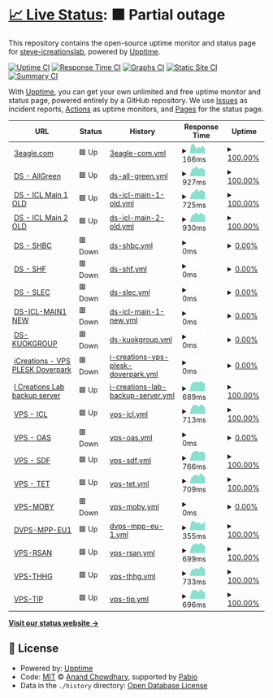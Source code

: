 # [📈 Live Status](https://steve-icreationslab.github.io/ICL_UpptimeMonitor): <!--live status--> **🟧 Partial outage**

This repository contains the open-source uptime monitor and status page for [steve-icreationslab](https://steve-icreationslab.github.io/ICL_UpptimeMonitor), powered by [Upptime](https://github.com/upptime/upptime).

[![Uptime CI](https://github.com/steve-icreationslab/ICL_UpptimeMonitor/workflows/Uptime%20CI/badge.svg)](https://github.com/steve-icreationslab/ICL_UpptimeMonitor/actions?query=workflow%3A%22Uptime+CI%22)
[![Response Time CI](https://github.com/steve-icreationslab/ICL_UpptimeMonitor/workflows/Response%20Time%20CI/badge.svg)](https://github.com/steve-icreationslab/ICL_UpptimeMonitor/actions?query=workflow%3A%22Response+Time+CI%22)
[![Graphs CI](https://github.com/steve-icreationslab/ICL_UpptimeMonitor/workflows/Graphs%20CI/badge.svg)](https://github.com/steve-icreationslab/ICL_UpptimeMonitor/actions?query=workflow%3A%22Graphs+CI%22)
[![Static Site CI](https://github.com/steve-icreationslab/ICL_UpptimeMonitor/workflows/Static%20Site%20CI/badge.svg)](https://github.com/steve-icreationslab/ICL_UpptimeMonitor/actions?query=workflow%3A%22Static+Site+CI%22)
[![Summary CI](https://github.com/steve-icreationslab/ICL_UpptimeMonitor/workflows/Summary%20CI/badge.svg)](https://github.com/steve-icreationslab/ICL_UpptimeMonitor/actions?query=workflow%3A%22Summary+CI%22)

With [Upptime](https://upptime.js.org), you can get your own unlimited and free uptime monitor and status page, powered entirely by a GitHub repository. We use [Issues](https://github.com/steve-icreationslab/ICL_UpptimeMonitor/issues) as incident reports, [Actions](https://github.com/steve-icreationslab/ICL_UpptimeMonitor/actions) as uptime monitors, and [Pages](https://steve-icreationslab.github.io/ICL_UpptimeMonitor) for the status page.

<!--start: status pages-->
<!-- This summary is generated by Upptime (https://github.com/upptime/upptime) -->
<!-- Do not edit this manually, your changes will be overwritten -->
<!-- prettier-ignore -->
| URL | Status | History | Response Time | Uptime |
| --- | ------ | ------- | ------------- | ------ |
| <img alt="" src="https://icons.duckduckgo.com/ip3/www.3eagle.com.ico" height="13"> [3eagle.com](https://www.3eagle.com) | 🟩 Up | [3eagle-com.yml](https://github.com/steve-icreationslab/ICL_UpptimeMonitor/commits/HEAD/history/3eagle-com.yml) | <details><summary><img alt="Response time graph" src="./graphs/3eagle-com/response-time-week.png" height="20"> 166ms</summary><br><a href="https://steve-icreationslab.github.io/ICL_UpptimeMonitor/history/3eagle-com"><img alt="Response time 150" src="https://img.shields.io/endpoint?url=https%3A%2F%2Fraw.githubusercontent.com%2Fsteve-icreationslab%2FICL_UpptimeMonitor%2FHEAD%2Fapi%2F3eagle-com%2Fresponse-time.json"></a><br><a href="https://steve-icreationslab.github.io/ICL_UpptimeMonitor/history/3eagle-com"><img alt="24-hour response time 128" src="https://img.shields.io/endpoint?url=https%3A%2F%2Fraw.githubusercontent.com%2Fsteve-icreationslab%2FICL_UpptimeMonitor%2FHEAD%2Fapi%2F3eagle-com%2Fresponse-time-day.json"></a><br><a href="https://steve-icreationslab.github.io/ICL_UpptimeMonitor/history/3eagle-com"><img alt="7-day response time 166" src="https://img.shields.io/endpoint?url=https%3A%2F%2Fraw.githubusercontent.com%2Fsteve-icreationslab%2FICL_UpptimeMonitor%2FHEAD%2Fapi%2F3eagle-com%2Fresponse-time-week.json"></a><br><a href="https://steve-icreationslab.github.io/ICL_UpptimeMonitor/history/3eagle-com"><img alt="30-day response time 158" src="https://img.shields.io/endpoint?url=https%3A%2F%2Fraw.githubusercontent.com%2Fsteve-icreationslab%2FICL_UpptimeMonitor%2FHEAD%2Fapi%2F3eagle-com%2Fresponse-time-month.json"></a><br><a href="https://steve-icreationslab.github.io/ICL_UpptimeMonitor/history/3eagle-com"><img alt="1-year response time 150" src="https://img.shields.io/endpoint?url=https%3A%2F%2Fraw.githubusercontent.com%2Fsteve-icreationslab%2FICL_UpptimeMonitor%2FHEAD%2Fapi%2F3eagle-com%2Fresponse-time-year.json"></a></details> | <details><summary><a href="https://steve-icreationslab.github.io/ICL_UpptimeMonitor/history/3eagle-com">100.00%</a></summary><a href="https://steve-icreationslab.github.io/ICL_UpptimeMonitor/history/3eagle-com"><img alt="All-time uptime 99.30%" src="https://img.shields.io/endpoint?url=https%3A%2F%2Fraw.githubusercontent.com%2Fsteve-icreationslab%2FICL_UpptimeMonitor%2FHEAD%2Fapi%2F3eagle-com%2Fuptime.json"></a><br><a href="https://steve-icreationslab.github.io/ICL_UpptimeMonitor/history/3eagle-com"><img alt="24-hour uptime 100.00%" src="https://img.shields.io/endpoint?url=https%3A%2F%2Fraw.githubusercontent.com%2Fsteve-icreationslab%2FICL_UpptimeMonitor%2FHEAD%2Fapi%2F3eagle-com%2Fuptime-day.json"></a><br><a href="https://steve-icreationslab.github.io/ICL_UpptimeMonitor/history/3eagle-com"><img alt="7-day uptime 100.00%" src="https://img.shields.io/endpoint?url=https%3A%2F%2Fraw.githubusercontent.com%2Fsteve-icreationslab%2FICL_UpptimeMonitor%2FHEAD%2Fapi%2F3eagle-com%2Fuptime-week.json"></a><br><a href="https://steve-icreationslab.github.io/ICL_UpptimeMonitor/history/3eagle-com"><img alt="30-day uptime 100.00%" src="https://img.shields.io/endpoint?url=https%3A%2F%2Fraw.githubusercontent.com%2Fsteve-icreationslab%2FICL_UpptimeMonitor%2FHEAD%2Fapi%2F3eagle-com%2Fuptime-month.json"></a><br><a href="https://steve-icreationslab.github.io/ICL_UpptimeMonitor/history/3eagle-com"><img alt="1-year uptime 99.30%" src="https://img.shields.io/endpoint?url=https%3A%2F%2Fraw.githubusercontent.com%2Fsteve-icreationslab%2FICL_UpptimeMonitor%2FHEAD%2Fapi%2F3eagle-com%2Fuptime-year.json"></a></details>
| <img alt="" src="https://icons.duckduckgo.com/ip3/server.allgreen.icreationslabserver.com.ico" height="13"> [DS - AllGreen](https://server.allgreen.icreationslabserver.com/) | 🟩 Up | [ds-all-green.yml](https://github.com/steve-icreationslab/ICL_UpptimeMonitor/commits/HEAD/history/ds-all-green.yml) | <details><summary><img alt="Response time graph" src="./graphs/ds-all-green/response-time-week.png" height="20"> 927ms</summary><br><a href="https://steve-icreationslab.github.io/ICL_UpptimeMonitor/history/ds-all-green"><img alt="Response time 920" src="https://img.shields.io/endpoint?url=https%3A%2F%2Fraw.githubusercontent.com%2Fsteve-icreationslab%2FICL_UpptimeMonitor%2FHEAD%2Fapi%2Fds-all-green%2Fresponse-time.json"></a><br><a href="https://steve-icreationslab.github.io/ICL_UpptimeMonitor/history/ds-all-green"><img alt="24-hour response time 990" src="https://img.shields.io/endpoint?url=https%3A%2F%2Fraw.githubusercontent.com%2Fsteve-icreationslab%2FICL_UpptimeMonitor%2FHEAD%2Fapi%2Fds-all-green%2Fresponse-time-day.json"></a><br><a href="https://steve-icreationslab.github.io/ICL_UpptimeMonitor/history/ds-all-green"><img alt="7-day response time 927" src="https://img.shields.io/endpoint?url=https%3A%2F%2Fraw.githubusercontent.com%2Fsteve-icreationslab%2FICL_UpptimeMonitor%2FHEAD%2Fapi%2Fds-all-green%2Fresponse-time-week.json"></a><br><a href="https://steve-icreationslab.github.io/ICL_UpptimeMonitor/history/ds-all-green"><img alt="30-day response time 905" src="https://img.shields.io/endpoint?url=https%3A%2F%2Fraw.githubusercontent.com%2Fsteve-icreationslab%2FICL_UpptimeMonitor%2FHEAD%2Fapi%2Fds-all-green%2Fresponse-time-month.json"></a><br><a href="https://steve-icreationslab.github.io/ICL_UpptimeMonitor/history/ds-all-green"><img alt="1-year response time 920" src="https://img.shields.io/endpoint?url=https%3A%2F%2Fraw.githubusercontent.com%2Fsteve-icreationslab%2FICL_UpptimeMonitor%2FHEAD%2Fapi%2Fds-all-green%2Fresponse-time-year.json"></a></details> | <details><summary><a href="https://steve-icreationslab.github.io/ICL_UpptimeMonitor/history/ds-all-green">100.00%</a></summary><a href="https://steve-icreationslab.github.io/ICL_UpptimeMonitor/history/ds-all-green"><img alt="All-time uptime 100.00%" src="https://img.shields.io/endpoint?url=https%3A%2F%2Fraw.githubusercontent.com%2Fsteve-icreationslab%2FICL_UpptimeMonitor%2FHEAD%2Fapi%2Fds-all-green%2Fuptime.json"></a><br><a href="https://steve-icreationslab.github.io/ICL_UpptimeMonitor/history/ds-all-green"><img alt="24-hour uptime 100.00%" src="https://img.shields.io/endpoint?url=https%3A%2F%2Fraw.githubusercontent.com%2Fsteve-icreationslab%2FICL_UpptimeMonitor%2FHEAD%2Fapi%2Fds-all-green%2Fuptime-day.json"></a><br><a href="https://steve-icreationslab.github.io/ICL_UpptimeMonitor/history/ds-all-green"><img alt="7-day uptime 100.00%" src="https://img.shields.io/endpoint?url=https%3A%2F%2Fraw.githubusercontent.com%2Fsteve-icreationslab%2FICL_UpptimeMonitor%2FHEAD%2Fapi%2Fds-all-green%2Fuptime-week.json"></a><br><a href="https://steve-icreationslab.github.io/ICL_UpptimeMonitor/history/ds-all-green"><img alt="30-day uptime 100.00%" src="https://img.shields.io/endpoint?url=https%3A%2F%2Fraw.githubusercontent.com%2Fsteve-icreationslab%2FICL_UpptimeMonitor%2FHEAD%2Fapi%2Fds-all-green%2Fuptime-month.json"></a><br><a href="https://steve-icreationslab.github.io/ICL_UpptimeMonitor/history/ds-all-green"><img alt="1-year uptime 100.00%" src="https://img.shields.io/endpoint?url=https%3A%2F%2Fraw.githubusercontent.com%2Fsteve-icreationslab%2FICL_UpptimeMonitor%2FHEAD%2Fapi%2Fds-all-green%2Fuptime-year.json"></a></details>
| <img alt="" src="https://icons.duckduckgo.com/ip3/icreationslabhosting.com.ico" height="13"> [DS - ICL Main 1 OLD](http://icreationslabhosting.com/) | 🟩 Up | [ds-icl-main-1-old.yml](https://github.com/steve-icreationslab/ICL_UpptimeMonitor/commits/HEAD/history/ds-icl-main-1-old.yml) | <details><summary><img alt="Response time graph" src="./graphs/ds-icl-main-1-old/response-time-week.png" height="20"> 725ms</summary><br><a href="https://steve-icreationslab.github.io/ICL_UpptimeMonitor/history/ds-icl-main-1-old"><img alt="Response time 689" src="https://img.shields.io/endpoint?url=https%3A%2F%2Fraw.githubusercontent.com%2Fsteve-icreationslab%2FICL_UpptimeMonitor%2FHEAD%2Fapi%2Fds-icl-main-1-old%2Fresponse-time.json"></a><br><a href="https://steve-icreationslab.github.io/ICL_UpptimeMonitor/history/ds-icl-main-1-old"><img alt="24-hour response time 807" src="https://img.shields.io/endpoint?url=https%3A%2F%2Fraw.githubusercontent.com%2Fsteve-icreationslab%2FICL_UpptimeMonitor%2FHEAD%2Fapi%2Fds-icl-main-1-old%2Fresponse-time-day.json"></a><br><a href="https://steve-icreationslab.github.io/ICL_UpptimeMonitor/history/ds-icl-main-1-old"><img alt="7-day response time 725" src="https://img.shields.io/endpoint?url=https%3A%2F%2Fraw.githubusercontent.com%2Fsteve-icreationslab%2FICL_UpptimeMonitor%2FHEAD%2Fapi%2Fds-icl-main-1-old%2Fresponse-time-week.json"></a><br><a href="https://steve-icreationslab.github.io/ICL_UpptimeMonitor/history/ds-icl-main-1-old"><img alt="30-day response time 679" src="https://img.shields.io/endpoint?url=https%3A%2F%2Fraw.githubusercontent.com%2Fsteve-icreationslab%2FICL_UpptimeMonitor%2FHEAD%2Fapi%2Fds-icl-main-1-old%2Fresponse-time-month.json"></a><br><a href="https://steve-icreationslab.github.io/ICL_UpptimeMonitor/history/ds-icl-main-1-old"><img alt="1-year response time 689" src="https://img.shields.io/endpoint?url=https%3A%2F%2Fraw.githubusercontent.com%2Fsteve-icreationslab%2FICL_UpptimeMonitor%2FHEAD%2Fapi%2Fds-icl-main-1-old%2Fresponse-time-year.json"></a></details> | <details><summary><a href="https://steve-icreationslab.github.io/ICL_UpptimeMonitor/history/ds-icl-main-1-old">100.00%</a></summary><a href="https://steve-icreationslab.github.io/ICL_UpptimeMonitor/history/ds-icl-main-1-old"><img alt="All-time uptime 100.00%" src="https://img.shields.io/endpoint?url=https%3A%2F%2Fraw.githubusercontent.com%2Fsteve-icreationslab%2FICL_UpptimeMonitor%2FHEAD%2Fapi%2Fds-icl-main-1-old%2Fuptime.json"></a><br><a href="https://steve-icreationslab.github.io/ICL_UpptimeMonitor/history/ds-icl-main-1-old"><img alt="24-hour uptime 100.00%" src="https://img.shields.io/endpoint?url=https%3A%2F%2Fraw.githubusercontent.com%2Fsteve-icreationslab%2FICL_UpptimeMonitor%2FHEAD%2Fapi%2Fds-icl-main-1-old%2Fuptime-day.json"></a><br><a href="https://steve-icreationslab.github.io/ICL_UpptimeMonitor/history/ds-icl-main-1-old"><img alt="7-day uptime 100.00%" src="https://img.shields.io/endpoint?url=https%3A%2F%2Fraw.githubusercontent.com%2Fsteve-icreationslab%2FICL_UpptimeMonitor%2FHEAD%2Fapi%2Fds-icl-main-1-old%2Fuptime-week.json"></a><br><a href="https://steve-icreationslab.github.io/ICL_UpptimeMonitor/history/ds-icl-main-1-old"><img alt="30-day uptime 100.00%" src="https://img.shields.io/endpoint?url=https%3A%2F%2Fraw.githubusercontent.com%2Fsteve-icreationslab%2FICL_UpptimeMonitor%2FHEAD%2Fapi%2Fds-icl-main-1-old%2Fuptime-month.json"></a><br><a href="https://steve-icreationslab.github.io/ICL_UpptimeMonitor/history/ds-icl-main-1-old"><img alt="1-year uptime 100.00%" src="https://img.shields.io/endpoint?url=https%3A%2F%2Fraw.githubusercontent.com%2Fsteve-icreationslab%2FICL_UpptimeMonitor%2FHEAD%2Fapi%2Fds-icl-main-1-old%2Fuptime-year.json"></a></details>
| <img alt="" src="https://icons.duckduckgo.com/ip3/ds.icreationslabserver.com.ico" height="13"> [DS - ICL Main 2 OLD](https://ds.icreationslabserver.com/) | 🟩 Up | [ds-icl-main-2-old.yml](https://github.com/steve-icreationslab/ICL_UpptimeMonitor/commits/HEAD/history/ds-icl-main-2-old.yml) | <details><summary><img alt="Response time graph" src="./graphs/ds-icl-main-2-old/response-time-week.png" height="20"> 930ms</summary><br><a href="https://steve-icreationslab.github.io/ICL_UpptimeMonitor/history/ds-icl-main-2-old"><img alt="Response time 901" src="https://img.shields.io/endpoint?url=https%3A%2F%2Fraw.githubusercontent.com%2Fsteve-icreationslab%2FICL_UpptimeMonitor%2FHEAD%2Fapi%2Fds-icl-main-2-old%2Fresponse-time.json"></a><br><a href="https://steve-icreationslab.github.io/ICL_UpptimeMonitor/history/ds-icl-main-2-old"><img alt="24-hour response time 975" src="https://img.shields.io/endpoint?url=https%3A%2F%2Fraw.githubusercontent.com%2Fsteve-icreationslab%2FICL_UpptimeMonitor%2FHEAD%2Fapi%2Fds-icl-main-2-old%2Fresponse-time-day.json"></a><br><a href="https://steve-icreationslab.github.io/ICL_UpptimeMonitor/history/ds-icl-main-2-old"><img alt="7-day response time 930" src="https://img.shields.io/endpoint?url=https%3A%2F%2Fraw.githubusercontent.com%2Fsteve-icreationslab%2FICL_UpptimeMonitor%2FHEAD%2Fapi%2Fds-icl-main-2-old%2Fresponse-time-week.json"></a><br><a href="https://steve-icreationslab.github.io/ICL_UpptimeMonitor/history/ds-icl-main-2-old"><img alt="30-day response time 887" src="https://img.shields.io/endpoint?url=https%3A%2F%2Fraw.githubusercontent.com%2Fsteve-icreationslab%2FICL_UpptimeMonitor%2FHEAD%2Fapi%2Fds-icl-main-2-old%2Fresponse-time-month.json"></a><br><a href="https://steve-icreationslab.github.io/ICL_UpptimeMonitor/history/ds-icl-main-2-old"><img alt="1-year response time 901" src="https://img.shields.io/endpoint?url=https%3A%2F%2Fraw.githubusercontent.com%2Fsteve-icreationslab%2FICL_UpptimeMonitor%2FHEAD%2Fapi%2Fds-icl-main-2-old%2Fresponse-time-year.json"></a></details> | <details><summary><a href="https://steve-icreationslab.github.io/ICL_UpptimeMonitor/history/ds-icl-main-2-old">100.00%</a></summary><a href="https://steve-icreationslab.github.io/ICL_UpptimeMonitor/history/ds-icl-main-2-old"><img alt="All-time uptime 100.00%" src="https://img.shields.io/endpoint?url=https%3A%2F%2Fraw.githubusercontent.com%2Fsteve-icreationslab%2FICL_UpptimeMonitor%2FHEAD%2Fapi%2Fds-icl-main-2-old%2Fuptime.json"></a><br><a href="https://steve-icreationslab.github.io/ICL_UpptimeMonitor/history/ds-icl-main-2-old"><img alt="24-hour uptime 100.00%" src="https://img.shields.io/endpoint?url=https%3A%2F%2Fraw.githubusercontent.com%2Fsteve-icreationslab%2FICL_UpptimeMonitor%2FHEAD%2Fapi%2Fds-icl-main-2-old%2Fuptime-day.json"></a><br><a href="https://steve-icreationslab.github.io/ICL_UpptimeMonitor/history/ds-icl-main-2-old"><img alt="7-day uptime 100.00%" src="https://img.shields.io/endpoint?url=https%3A%2F%2Fraw.githubusercontent.com%2Fsteve-icreationslab%2FICL_UpptimeMonitor%2FHEAD%2Fapi%2Fds-icl-main-2-old%2Fuptime-week.json"></a><br><a href="https://steve-icreationslab.github.io/ICL_UpptimeMonitor/history/ds-icl-main-2-old"><img alt="30-day uptime 100.00%" src="https://img.shields.io/endpoint?url=https%3A%2F%2Fraw.githubusercontent.com%2Fsteve-icreationslab%2FICL_UpptimeMonitor%2FHEAD%2Fapi%2Fds-icl-main-2-old%2Fuptime-month.json"></a><br><a href="https://steve-icreationslab.github.io/ICL_UpptimeMonitor/history/ds-icl-main-2-old"><img alt="1-year uptime 100.00%" src="https://img.shields.io/endpoint?url=https%3A%2F%2Fraw.githubusercontent.com%2Fsteve-icreationslab%2FICL_UpptimeMonitor%2FHEAD%2Fapi%2Fds-icl-main-2-old%2Fuptime-year.json"></a></details>
| <img alt="" src="https://icons.duckduckgo.com/ip3/server.shbc.com.sg.ico" height="13"> [DS - SHBC](https://server.shbc.com.sg/) | 🟥 Down | [ds-shbc.yml](https://github.com/steve-icreationslab/ICL_UpptimeMonitor/commits/HEAD/history/ds-shbc.yml) | <details><summary><img alt="Response time graph" src="./graphs/ds-shbc/response-time-week.png" height="20"> 0ms</summary><br><a href="https://steve-icreationslab.github.io/ICL_UpptimeMonitor/history/ds-shbc"><img alt="Response time 719" src="https://img.shields.io/endpoint?url=https%3A%2F%2Fraw.githubusercontent.com%2Fsteve-icreationslab%2FICL_UpptimeMonitor%2FHEAD%2Fapi%2Fds-shbc%2Fresponse-time.json"></a><br><a href="https://steve-icreationslab.github.io/ICL_UpptimeMonitor/history/ds-shbc"><img alt="24-hour response time 0" src="https://img.shields.io/endpoint?url=https%3A%2F%2Fraw.githubusercontent.com%2Fsteve-icreationslab%2FICL_UpptimeMonitor%2FHEAD%2Fapi%2Fds-shbc%2Fresponse-time-day.json"></a><br><a href="https://steve-icreationslab.github.io/ICL_UpptimeMonitor/history/ds-shbc"><img alt="7-day response time 0" src="https://img.shields.io/endpoint?url=https%3A%2F%2Fraw.githubusercontent.com%2Fsteve-icreationslab%2FICL_UpptimeMonitor%2FHEAD%2Fapi%2Fds-shbc%2Fresponse-time-week.json"></a><br><a href="https://steve-icreationslab.github.io/ICL_UpptimeMonitor/history/ds-shbc"><img alt="30-day response time 0" src="https://img.shields.io/endpoint?url=https%3A%2F%2Fraw.githubusercontent.com%2Fsteve-icreationslab%2FICL_UpptimeMonitor%2FHEAD%2Fapi%2Fds-shbc%2Fresponse-time-month.json"></a><br><a href="https://steve-icreationslab.github.io/ICL_UpptimeMonitor/history/ds-shbc"><img alt="1-year response time 719" src="https://img.shields.io/endpoint?url=https%3A%2F%2Fraw.githubusercontent.com%2Fsteve-icreationslab%2FICL_UpptimeMonitor%2FHEAD%2Fapi%2Fds-shbc%2Fresponse-time-year.json"></a></details> | <details><summary><a href="https://steve-icreationslab.github.io/ICL_UpptimeMonitor/history/ds-shbc">0.00%</a></summary><a href="https://steve-icreationslab.github.io/ICL_UpptimeMonitor/history/ds-shbc"><img alt="All-time uptime 0.01%" src="https://img.shields.io/endpoint?url=https%3A%2F%2Fraw.githubusercontent.com%2Fsteve-icreationslab%2FICL_UpptimeMonitor%2FHEAD%2Fapi%2Fds-shbc%2Fuptime.json"></a><br><a href="https://steve-icreationslab.github.io/ICL_UpptimeMonitor/history/ds-shbc"><img alt="24-hour uptime 0.00%" src="https://img.shields.io/endpoint?url=https%3A%2F%2Fraw.githubusercontent.com%2Fsteve-icreationslab%2FICL_UpptimeMonitor%2FHEAD%2Fapi%2Fds-shbc%2Fuptime-day.json"></a><br><a href="https://steve-icreationslab.github.io/ICL_UpptimeMonitor/history/ds-shbc"><img alt="7-day uptime 0.00%" src="https://img.shields.io/endpoint?url=https%3A%2F%2Fraw.githubusercontent.com%2Fsteve-icreationslab%2FICL_UpptimeMonitor%2FHEAD%2Fapi%2Fds-shbc%2Fuptime-week.json"></a><br><a href="https://steve-icreationslab.github.io/ICL_UpptimeMonitor/history/ds-shbc"><img alt="30-day uptime 1.38%" src="https://img.shields.io/endpoint?url=https%3A%2F%2Fraw.githubusercontent.com%2Fsteve-icreationslab%2FICL_UpptimeMonitor%2FHEAD%2Fapi%2Fds-shbc%2Fuptime-month.json"></a><br><a href="https://steve-icreationslab.github.io/ICL_UpptimeMonitor/history/ds-shbc"><img alt="1-year uptime 0.01%" src="https://img.shields.io/endpoint?url=https%3A%2F%2Fraw.githubusercontent.com%2Fsteve-icreationslab%2FICL_UpptimeMonitor%2FHEAD%2Fapi%2Fds-shbc%2Fuptime-year.json"></a></details>
| <img alt="" src="https://icons.duckduckgo.com/ip3/server.myheart.org.sg.ico" height="13"> [DS - SHF](https://server.myheart.org.sg/) | 🟥 Down | [ds-shf.yml](https://github.com/steve-icreationslab/ICL_UpptimeMonitor/commits/HEAD/history/ds-shf.yml) | <details><summary><img alt="Response time graph" src="./graphs/ds-shf/response-time-week.png" height="20"> 0ms</summary><br><a href="https://steve-icreationslab.github.io/ICL_UpptimeMonitor/history/ds-shf"><img alt="Response time 0" src="https://img.shields.io/endpoint?url=https%3A%2F%2Fraw.githubusercontent.com%2Fsteve-icreationslab%2FICL_UpptimeMonitor%2FHEAD%2Fapi%2Fds-shf%2Fresponse-time.json"></a><br><a href="https://steve-icreationslab.github.io/ICL_UpptimeMonitor/history/ds-shf"><img alt="24-hour response time 0" src="https://img.shields.io/endpoint?url=https%3A%2F%2Fraw.githubusercontent.com%2Fsteve-icreationslab%2FICL_UpptimeMonitor%2FHEAD%2Fapi%2Fds-shf%2Fresponse-time-day.json"></a><br><a href="https://steve-icreationslab.github.io/ICL_UpptimeMonitor/history/ds-shf"><img alt="7-day response time 0" src="https://img.shields.io/endpoint?url=https%3A%2F%2Fraw.githubusercontent.com%2Fsteve-icreationslab%2FICL_UpptimeMonitor%2FHEAD%2Fapi%2Fds-shf%2Fresponse-time-week.json"></a><br><a href="https://steve-icreationslab.github.io/ICL_UpptimeMonitor/history/ds-shf"><img alt="30-day response time 0" src="https://img.shields.io/endpoint?url=https%3A%2F%2Fraw.githubusercontent.com%2Fsteve-icreationslab%2FICL_UpptimeMonitor%2FHEAD%2Fapi%2Fds-shf%2Fresponse-time-month.json"></a><br><a href="https://steve-icreationslab.github.io/ICL_UpptimeMonitor/history/ds-shf"><img alt="1-year response time 0" src="https://img.shields.io/endpoint?url=https%3A%2F%2Fraw.githubusercontent.com%2Fsteve-icreationslab%2FICL_UpptimeMonitor%2FHEAD%2Fapi%2Fds-shf%2Fresponse-time-year.json"></a></details> | <details><summary><a href="https://steve-icreationslab.github.io/ICL_UpptimeMonitor/history/ds-shf">0.00%</a></summary><a href="https://steve-icreationslab.github.io/ICL_UpptimeMonitor/history/ds-shf"><img alt="All-time uptime 0.00%" src="https://img.shields.io/endpoint?url=https%3A%2F%2Fraw.githubusercontent.com%2Fsteve-icreationslab%2FICL_UpptimeMonitor%2FHEAD%2Fapi%2Fds-shf%2Fuptime.json"></a><br><a href="https://steve-icreationslab.github.io/ICL_UpptimeMonitor/history/ds-shf"><img alt="24-hour uptime 0.00%" src="https://img.shields.io/endpoint?url=https%3A%2F%2Fraw.githubusercontent.com%2Fsteve-icreationslab%2FICL_UpptimeMonitor%2FHEAD%2Fapi%2Fds-shf%2Fuptime-day.json"></a><br><a href="https://steve-icreationslab.github.io/ICL_UpptimeMonitor/history/ds-shf"><img alt="7-day uptime 0.00%" src="https://img.shields.io/endpoint?url=https%3A%2F%2Fraw.githubusercontent.com%2Fsteve-icreationslab%2FICL_UpptimeMonitor%2FHEAD%2Fapi%2Fds-shf%2Fuptime-week.json"></a><br><a href="https://steve-icreationslab.github.io/ICL_UpptimeMonitor/history/ds-shf"><img alt="30-day uptime 1.38%" src="https://img.shields.io/endpoint?url=https%3A%2F%2Fraw.githubusercontent.com%2Fsteve-icreationslab%2FICL_UpptimeMonitor%2FHEAD%2Fapi%2Fds-shf%2Fuptime-month.json"></a><br><a href="https://steve-icreationslab.github.io/ICL_UpptimeMonitor/history/ds-shf"><img alt="1-year uptime 0.00%" src="https://img.shields.io/endpoint?url=https%3A%2F%2Fraw.githubusercontent.com%2Fsteve-icreationslab%2FICL_UpptimeMonitor%2FHEAD%2Fapi%2Fds-shf%2Fuptime-year.json"></a></details>
| <img alt="" src="https://icons.duckduckgo.com/ip3/slec.icreationslabhosting.com.ico" height="13"> [DS - SLEC](https://slec.icreationslabhosting.com/) | 🟥 Down | [ds-slec.yml](https://github.com/steve-icreationslab/ICL_UpptimeMonitor/commits/HEAD/history/ds-slec.yml) | <details><summary><img alt="Response time graph" src="./graphs/ds-slec/response-time-week.png" height="20"> 0ms</summary><br><a href="https://steve-icreationslab.github.io/ICL_UpptimeMonitor/history/ds-slec"><img alt="Response time 910" src="https://img.shields.io/endpoint?url=https%3A%2F%2Fraw.githubusercontent.com%2Fsteve-icreationslab%2FICL_UpptimeMonitor%2FHEAD%2Fapi%2Fds-slec%2Fresponse-time.json"></a><br><a href="https://steve-icreationslab.github.io/ICL_UpptimeMonitor/history/ds-slec"><img alt="24-hour response time 0" src="https://img.shields.io/endpoint?url=https%3A%2F%2Fraw.githubusercontent.com%2Fsteve-icreationslab%2FICL_UpptimeMonitor%2FHEAD%2Fapi%2Fds-slec%2Fresponse-time-day.json"></a><br><a href="https://steve-icreationslab.github.io/ICL_UpptimeMonitor/history/ds-slec"><img alt="7-day response time 0" src="https://img.shields.io/endpoint?url=https%3A%2F%2Fraw.githubusercontent.com%2Fsteve-icreationslab%2FICL_UpptimeMonitor%2FHEAD%2Fapi%2Fds-slec%2Fresponse-time-week.json"></a><br><a href="https://steve-icreationslab.github.io/ICL_UpptimeMonitor/history/ds-slec"><img alt="30-day response time 849" src="https://img.shields.io/endpoint?url=https%3A%2F%2Fraw.githubusercontent.com%2Fsteve-icreationslab%2FICL_UpptimeMonitor%2FHEAD%2Fapi%2Fds-slec%2Fresponse-time-month.json"></a><br><a href="https://steve-icreationslab.github.io/ICL_UpptimeMonitor/history/ds-slec"><img alt="1-year response time 910" src="https://img.shields.io/endpoint?url=https%3A%2F%2Fraw.githubusercontent.com%2Fsteve-icreationslab%2FICL_UpptimeMonitor%2FHEAD%2Fapi%2Fds-slec%2Fresponse-time-year.json"></a></details> | <details><summary><a href="https://steve-icreationslab.github.io/ICL_UpptimeMonitor/history/ds-slec">0.00%</a></summary><a href="https://steve-icreationslab.github.io/ICL_UpptimeMonitor/history/ds-slec"><img alt="All-time uptime 27.04%" src="https://img.shields.io/endpoint?url=https%3A%2F%2Fraw.githubusercontent.com%2Fsteve-icreationslab%2FICL_UpptimeMonitor%2FHEAD%2Fapi%2Fds-slec%2Fuptime.json"></a><br><a href="https://steve-icreationslab.github.io/ICL_UpptimeMonitor/history/ds-slec"><img alt="24-hour uptime 0.00%" src="https://img.shields.io/endpoint?url=https%3A%2F%2Fraw.githubusercontent.com%2Fsteve-icreationslab%2FICL_UpptimeMonitor%2FHEAD%2Fapi%2Fds-slec%2Fuptime-day.json"></a><br><a href="https://steve-icreationslab.github.io/ICL_UpptimeMonitor/history/ds-slec"><img alt="7-day uptime 0.00%" src="https://img.shields.io/endpoint?url=https%3A%2F%2Fraw.githubusercontent.com%2Fsteve-icreationslab%2FICL_UpptimeMonitor%2FHEAD%2Fapi%2Fds-slec%2Fuptime-week.json"></a><br><a href="https://steve-icreationslab.github.io/ICL_UpptimeMonitor/history/ds-slec"><img alt="30-day uptime 4.98%" src="https://img.shields.io/endpoint?url=https%3A%2F%2Fraw.githubusercontent.com%2Fsteve-icreationslab%2FICL_UpptimeMonitor%2FHEAD%2Fapi%2Fds-slec%2Fuptime-month.json"></a><br><a href="https://steve-icreationslab.github.io/ICL_UpptimeMonitor/history/ds-slec"><img alt="1-year uptime 27.04%" src="https://img.shields.io/endpoint?url=https%3A%2F%2Fraw.githubusercontent.com%2Fsteve-icreationslab%2FICL_UpptimeMonitor%2FHEAD%2Fapi%2Fds-slec%2Fuptime-year.json"></a></details>
| <img alt="" src="https://icons.duckduckgo.com/ip3/15.235.233.103.ico" height="13"> [DS-ICL-MAIN1 NEW](https://15.235.233.103/) | 🟥 Down | [ds-icl-main-1-new.yml](https://github.com/steve-icreationslab/ICL_UpptimeMonitor/commits/HEAD/history/ds-icl-main-1-new.yml) | <details><summary><img alt="Response time graph" src="./graphs/ds-icl-main-1-new/response-time-week.png" height="20"> 0ms</summary><br><a href="https://steve-icreationslab.github.io/ICL_UpptimeMonitor/history/ds-icl-main-1-new"><img alt="Response time 0" src="https://img.shields.io/endpoint?url=https%3A%2F%2Fraw.githubusercontent.com%2Fsteve-icreationslab%2FICL_UpptimeMonitor%2FHEAD%2Fapi%2Fds-icl-main-1-new%2Fresponse-time.json"></a><br><a href="https://steve-icreationslab.github.io/ICL_UpptimeMonitor/history/ds-icl-main-1-new"><img alt="24-hour response time 0" src="https://img.shields.io/endpoint?url=https%3A%2F%2Fraw.githubusercontent.com%2Fsteve-icreationslab%2FICL_UpptimeMonitor%2FHEAD%2Fapi%2Fds-icl-main-1-new%2Fresponse-time-day.json"></a><br><a href="https://steve-icreationslab.github.io/ICL_UpptimeMonitor/history/ds-icl-main-1-new"><img alt="7-day response time 0" src="https://img.shields.io/endpoint?url=https%3A%2F%2Fraw.githubusercontent.com%2Fsteve-icreationslab%2FICL_UpptimeMonitor%2FHEAD%2Fapi%2Fds-icl-main-1-new%2Fresponse-time-week.json"></a><br><a href="https://steve-icreationslab.github.io/ICL_UpptimeMonitor/history/ds-icl-main-1-new"><img alt="30-day response time 0" src="https://img.shields.io/endpoint?url=https%3A%2F%2Fraw.githubusercontent.com%2Fsteve-icreationslab%2FICL_UpptimeMonitor%2FHEAD%2Fapi%2Fds-icl-main-1-new%2Fresponse-time-month.json"></a><br><a href="https://steve-icreationslab.github.io/ICL_UpptimeMonitor/history/ds-icl-main-1-new"><img alt="1-year response time 0" src="https://img.shields.io/endpoint?url=https%3A%2F%2Fraw.githubusercontent.com%2Fsteve-icreationslab%2FICL_UpptimeMonitor%2FHEAD%2Fapi%2Fds-icl-main-1-new%2Fresponse-time-year.json"></a></details> | <details><summary><a href="https://steve-icreationslab.github.io/ICL_UpptimeMonitor/history/ds-icl-main-1-new">0.00%</a></summary><a href="https://steve-icreationslab.github.io/ICL_UpptimeMonitor/history/ds-icl-main-1-new"><img alt="All-time uptime 0.00%" src="https://img.shields.io/endpoint?url=https%3A%2F%2Fraw.githubusercontent.com%2Fsteve-icreationslab%2FICL_UpptimeMonitor%2FHEAD%2Fapi%2Fds-icl-main-1-new%2Fuptime.json"></a><br><a href="https://steve-icreationslab.github.io/ICL_UpptimeMonitor/history/ds-icl-main-1-new"><img alt="24-hour uptime 0.00%" src="https://img.shields.io/endpoint?url=https%3A%2F%2Fraw.githubusercontent.com%2Fsteve-icreationslab%2FICL_UpptimeMonitor%2FHEAD%2Fapi%2Fds-icl-main-1-new%2Fuptime-day.json"></a><br><a href="https://steve-icreationslab.github.io/ICL_UpptimeMonitor/history/ds-icl-main-1-new"><img alt="7-day uptime 0.00%" src="https://img.shields.io/endpoint?url=https%3A%2F%2Fraw.githubusercontent.com%2Fsteve-icreationslab%2FICL_UpptimeMonitor%2FHEAD%2Fapi%2Fds-icl-main-1-new%2Fuptime-week.json"></a><br><a href="https://steve-icreationslab.github.io/ICL_UpptimeMonitor/history/ds-icl-main-1-new"><img alt="30-day uptime 1.38%" src="https://img.shields.io/endpoint?url=https%3A%2F%2Fraw.githubusercontent.com%2Fsteve-icreationslab%2FICL_UpptimeMonitor%2FHEAD%2Fapi%2Fds-icl-main-1-new%2Fuptime-month.json"></a><br><a href="https://steve-icreationslab.github.io/ICL_UpptimeMonitor/history/ds-icl-main-1-new"><img alt="1-year uptime 0.00%" src="https://img.shields.io/endpoint?url=https%3A%2F%2Fraw.githubusercontent.com%2Fsteve-icreationslab%2FICL_UpptimeMonitor%2FHEAD%2Fapi%2Fds-icl-main-1-new%2Fuptime-year.json"></a></details>
| <img alt="" src="https://icons.duckduckgo.com/ip3/kuokgroup.server.icreationslab.com.ico" height="13"> [DS-KUOKGROUP](https://kuokgroup.server.icreationslab.com:2083/) | 🟥 Down | [ds-kuokgroup.yml](https://github.com/steve-icreationslab/ICL_UpptimeMonitor/commits/HEAD/history/ds-kuokgroup.yml) | <details><summary><img alt="Response time graph" src="./graphs/ds-kuokgroup/response-time-week.png" height="20"> 0ms</summary><br><a href="https://steve-icreationslab.github.io/ICL_UpptimeMonitor/history/ds-kuokgroup"><img alt="Response time 0" src="https://img.shields.io/endpoint?url=https%3A%2F%2Fraw.githubusercontent.com%2Fsteve-icreationslab%2FICL_UpptimeMonitor%2FHEAD%2Fapi%2Fds-kuokgroup%2Fresponse-time.json"></a><br><a href="https://steve-icreationslab.github.io/ICL_UpptimeMonitor/history/ds-kuokgroup"><img alt="24-hour response time 0" src="https://img.shields.io/endpoint?url=https%3A%2F%2Fraw.githubusercontent.com%2Fsteve-icreationslab%2FICL_UpptimeMonitor%2FHEAD%2Fapi%2Fds-kuokgroup%2Fresponse-time-day.json"></a><br><a href="https://steve-icreationslab.github.io/ICL_UpptimeMonitor/history/ds-kuokgroup"><img alt="7-day response time 0" src="https://img.shields.io/endpoint?url=https%3A%2F%2Fraw.githubusercontent.com%2Fsteve-icreationslab%2FICL_UpptimeMonitor%2FHEAD%2Fapi%2Fds-kuokgroup%2Fresponse-time-week.json"></a><br><a href="https://steve-icreationslab.github.io/ICL_UpptimeMonitor/history/ds-kuokgroup"><img alt="30-day response time 0" src="https://img.shields.io/endpoint?url=https%3A%2F%2Fraw.githubusercontent.com%2Fsteve-icreationslab%2FICL_UpptimeMonitor%2FHEAD%2Fapi%2Fds-kuokgroup%2Fresponse-time-month.json"></a><br><a href="https://steve-icreationslab.github.io/ICL_UpptimeMonitor/history/ds-kuokgroup"><img alt="1-year response time 0" src="https://img.shields.io/endpoint?url=https%3A%2F%2Fraw.githubusercontent.com%2Fsteve-icreationslab%2FICL_UpptimeMonitor%2FHEAD%2Fapi%2Fds-kuokgroup%2Fresponse-time-year.json"></a></details> | <details><summary><a href="https://steve-icreationslab.github.io/ICL_UpptimeMonitor/history/ds-kuokgroup">0.00%</a></summary><a href="https://steve-icreationslab.github.io/ICL_UpptimeMonitor/history/ds-kuokgroup"><img alt="All-time uptime 0.00%" src="https://img.shields.io/endpoint?url=https%3A%2F%2Fraw.githubusercontent.com%2Fsteve-icreationslab%2FICL_UpptimeMonitor%2FHEAD%2Fapi%2Fds-kuokgroup%2Fuptime.json"></a><br><a href="https://steve-icreationslab.github.io/ICL_UpptimeMonitor/history/ds-kuokgroup"><img alt="24-hour uptime 0.00%" src="https://img.shields.io/endpoint?url=https%3A%2F%2Fraw.githubusercontent.com%2Fsteve-icreationslab%2FICL_UpptimeMonitor%2FHEAD%2Fapi%2Fds-kuokgroup%2Fuptime-day.json"></a><br><a href="https://steve-icreationslab.github.io/ICL_UpptimeMonitor/history/ds-kuokgroup"><img alt="7-day uptime 0.00%" src="https://img.shields.io/endpoint?url=https%3A%2F%2Fraw.githubusercontent.com%2Fsteve-icreationslab%2FICL_UpptimeMonitor%2FHEAD%2Fapi%2Fds-kuokgroup%2Fuptime-week.json"></a><br><a href="https://steve-icreationslab.github.io/ICL_UpptimeMonitor/history/ds-kuokgroup"><img alt="30-day uptime 1.38%" src="https://img.shields.io/endpoint?url=https%3A%2F%2Fraw.githubusercontent.com%2Fsteve-icreationslab%2FICL_UpptimeMonitor%2FHEAD%2Fapi%2Fds-kuokgroup%2Fuptime-month.json"></a><br><a href="https://steve-icreationslab.github.io/ICL_UpptimeMonitor/history/ds-kuokgroup"><img alt="1-year uptime 0.00%" src="https://img.shields.io/endpoint?url=https%3A%2F%2Fraw.githubusercontent.com%2Fsteve-icreationslab%2FICL_UpptimeMonitor%2FHEAD%2Fapi%2Fds-kuokgroup%2Fuptime-year.json"></a></details>
| <img alt="" src="https://icons.duckduckgo.com/ip3/vps.doverpark.org.sg.ico" height="13"> [iCreations - VPS PLESK Doverpark](https://vps.doverpark.org.sg:8443/login_up.php) | 🟥 Down | [i-creations-vps-plesk-doverpark.yml](https://github.com/steve-icreationslab/ICL_UpptimeMonitor/commits/HEAD/history/i-creations-vps-plesk-doverpark.yml) | <details><summary><img alt="Response time graph" src="./graphs/i-creations-vps-plesk-doverpark/response-time-week.png" height="20"> 0ms</summary><br><a href="https://steve-icreationslab.github.io/ICL_UpptimeMonitor/history/i-creations-vps-plesk-doverpark"><img alt="Response time 0" src="https://img.shields.io/endpoint?url=https%3A%2F%2Fraw.githubusercontent.com%2Fsteve-icreationslab%2FICL_UpptimeMonitor%2FHEAD%2Fapi%2Fi-creations-vps-plesk-doverpark%2Fresponse-time.json"></a><br><a href="https://steve-icreationslab.github.io/ICL_UpptimeMonitor/history/i-creations-vps-plesk-doverpark"><img alt="24-hour response time 0" src="https://img.shields.io/endpoint?url=https%3A%2F%2Fraw.githubusercontent.com%2Fsteve-icreationslab%2FICL_UpptimeMonitor%2FHEAD%2Fapi%2Fi-creations-vps-plesk-doverpark%2Fresponse-time-day.json"></a><br><a href="https://steve-icreationslab.github.io/ICL_UpptimeMonitor/history/i-creations-vps-plesk-doverpark"><img alt="7-day response time 0" src="https://img.shields.io/endpoint?url=https%3A%2F%2Fraw.githubusercontent.com%2Fsteve-icreationslab%2FICL_UpptimeMonitor%2FHEAD%2Fapi%2Fi-creations-vps-plesk-doverpark%2Fresponse-time-week.json"></a><br><a href="https://steve-icreationslab.github.io/ICL_UpptimeMonitor/history/i-creations-vps-plesk-doverpark"><img alt="30-day response time 0" src="https://img.shields.io/endpoint?url=https%3A%2F%2Fraw.githubusercontent.com%2Fsteve-icreationslab%2FICL_UpptimeMonitor%2FHEAD%2Fapi%2Fi-creations-vps-plesk-doverpark%2Fresponse-time-month.json"></a><br><a href="https://steve-icreationslab.github.io/ICL_UpptimeMonitor/history/i-creations-vps-plesk-doverpark"><img alt="1-year response time 0" src="https://img.shields.io/endpoint?url=https%3A%2F%2Fraw.githubusercontent.com%2Fsteve-icreationslab%2FICL_UpptimeMonitor%2FHEAD%2Fapi%2Fi-creations-vps-plesk-doverpark%2Fresponse-time-year.json"></a></details> | <details><summary><a href="https://steve-icreationslab.github.io/ICL_UpptimeMonitor/history/i-creations-vps-plesk-doverpark">0.00%</a></summary><a href="https://steve-icreationslab.github.io/ICL_UpptimeMonitor/history/i-creations-vps-plesk-doverpark"><img alt="All-time uptime 0.00%" src="https://img.shields.io/endpoint?url=https%3A%2F%2Fraw.githubusercontent.com%2Fsteve-icreationslab%2FICL_UpptimeMonitor%2FHEAD%2Fapi%2Fi-creations-vps-plesk-doverpark%2Fuptime.json"></a><br><a href="https://steve-icreationslab.github.io/ICL_UpptimeMonitor/history/i-creations-vps-plesk-doverpark"><img alt="24-hour uptime 0.00%" src="https://img.shields.io/endpoint?url=https%3A%2F%2Fraw.githubusercontent.com%2Fsteve-icreationslab%2FICL_UpptimeMonitor%2FHEAD%2Fapi%2Fi-creations-vps-plesk-doverpark%2Fuptime-day.json"></a><br><a href="https://steve-icreationslab.github.io/ICL_UpptimeMonitor/history/i-creations-vps-plesk-doverpark"><img alt="7-day uptime 0.00%" src="https://img.shields.io/endpoint?url=https%3A%2F%2Fraw.githubusercontent.com%2Fsteve-icreationslab%2FICL_UpptimeMonitor%2FHEAD%2Fapi%2Fi-creations-vps-plesk-doverpark%2Fuptime-week.json"></a><br><a href="https://steve-icreationslab.github.io/ICL_UpptimeMonitor/history/i-creations-vps-plesk-doverpark"><img alt="30-day uptime 1.38%" src="https://img.shields.io/endpoint?url=https%3A%2F%2Fraw.githubusercontent.com%2Fsteve-icreationslab%2FICL_UpptimeMonitor%2FHEAD%2Fapi%2Fi-creations-vps-plesk-doverpark%2Fuptime-month.json"></a><br><a href="https://steve-icreationslab.github.io/ICL_UpptimeMonitor/history/i-creations-vps-plesk-doverpark"><img alt="1-year uptime 0.00%" src="https://img.shields.io/endpoint?url=https%3A%2F%2Fraw.githubusercontent.com%2Fsteve-icreationslab%2FICL_UpptimeMonitor%2FHEAD%2Fapi%2Fi-creations-vps-plesk-doverpark%2Fuptime-year.json"></a></details>
| <img alt="" src="https://icons.duckduckgo.com/ip3/server.icreationslab.com.ico" height="13"> [I Creations Lab backup server](https://server.icreationslab.com/) | 🟩 Up | [i-creations-lab-backup-server.yml](https://github.com/steve-icreationslab/ICL_UpptimeMonitor/commits/HEAD/history/i-creations-lab-backup-server.yml) | <details><summary><img alt="Response time graph" src="./graphs/i-creations-lab-backup-server/response-time-week.png" height="20"> 689ms</summary><br><a href="https://steve-icreationslab.github.io/ICL_UpptimeMonitor/history/i-creations-lab-backup-server"><img alt="Response time 695" src="https://img.shields.io/endpoint?url=https%3A%2F%2Fraw.githubusercontent.com%2Fsteve-icreationslab%2FICL_UpptimeMonitor%2FHEAD%2Fapi%2Fi-creations-lab-backup-server%2Fresponse-time.json"></a><br><a href="https://steve-icreationslab.github.io/ICL_UpptimeMonitor/history/i-creations-lab-backup-server"><img alt="24-hour response time 762" src="https://img.shields.io/endpoint?url=https%3A%2F%2Fraw.githubusercontent.com%2Fsteve-icreationslab%2FICL_UpptimeMonitor%2FHEAD%2Fapi%2Fi-creations-lab-backup-server%2Fresponse-time-day.json"></a><br><a href="https://steve-icreationslab.github.io/ICL_UpptimeMonitor/history/i-creations-lab-backup-server"><img alt="7-day response time 689" src="https://img.shields.io/endpoint?url=https%3A%2F%2Fraw.githubusercontent.com%2Fsteve-icreationslab%2FICL_UpptimeMonitor%2FHEAD%2Fapi%2Fi-creations-lab-backup-server%2Fresponse-time-week.json"></a><br><a href="https://steve-icreationslab.github.io/ICL_UpptimeMonitor/history/i-creations-lab-backup-server"><img alt="30-day response time 686" src="https://img.shields.io/endpoint?url=https%3A%2F%2Fraw.githubusercontent.com%2Fsteve-icreationslab%2FICL_UpptimeMonitor%2FHEAD%2Fapi%2Fi-creations-lab-backup-server%2Fresponse-time-month.json"></a><br><a href="https://steve-icreationslab.github.io/ICL_UpptimeMonitor/history/i-creations-lab-backup-server"><img alt="1-year response time 695" src="https://img.shields.io/endpoint?url=https%3A%2F%2Fraw.githubusercontent.com%2Fsteve-icreationslab%2FICL_UpptimeMonitor%2FHEAD%2Fapi%2Fi-creations-lab-backup-server%2Fresponse-time-year.json"></a></details> | <details><summary><a href="https://steve-icreationslab.github.io/ICL_UpptimeMonitor/history/i-creations-lab-backup-server">100.00%</a></summary><a href="https://steve-icreationslab.github.io/ICL_UpptimeMonitor/history/i-creations-lab-backup-server"><img alt="All-time uptime 99.73%" src="https://img.shields.io/endpoint?url=https%3A%2F%2Fraw.githubusercontent.com%2Fsteve-icreationslab%2FICL_UpptimeMonitor%2FHEAD%2Fapi%2Fi-creations-lab-backup-server%2Fuptime.json"></a><br><a href="https://steve-icreationslab.github.io/ICL_UpptimeMonitor/history/i-creations-lab-backup-server"><img alt="24-hour uptime 100.00%" src="https://img.shields.io/endpoint?url=https%3A%2F%2Fraw.githubusercontent.com%2Fsteve-icreationslab%2FICL_UpptimeMonitor%2FHEAD%2Fapi%2Fi-creations-lab-backup-server%2Fuptime-day.json"></a><br><a href="https://steve-icreationslab.github.io/ICL_UpptimeMonitor/history/i-creations-lab-backup-server"><img alt="7-day uptime 100.00%" src="https://img.shields.io/endpoint?url=https%3A%2F%2Fraw.githubusercontent.com%2Fsteve-icreationslab%2FICL_UpptimeMonitor%2FHEAD%2Fapi%2Fi-creations-lab-backup-server%2Fuptime-week.json"></a><br><a href="https://steve-icreationslab.github.io/ICL_UpptimeMonitor/history/i-creations-lab-backup-server"><img alt="30-day uptime 99.73%" src="https://img.shields.io/endpoint?url=https%3A%2F%2Fraw.githubusercontent.com%2Fsteve-icreationslab%2FICL_UpptimeMonitor%2FHEAD%2Fapi%2Fi-creations-lab-backup-server%2Fuptime-month.json"></a><br><a href="https://steve-icreationslab.github.io/ICL_UpptimeMonitor/history/i-creations-lab-backup-server"><img alt="1-year uptime 99.73%" src="https://img.shields.io/endpoint?url=https%3A%2F%2Fraw.githubusercontent.com%2Fsteve-icreationslab%2FICL_UpptimeMonitor%2FHEAD%2Fapi%2Fi-creations-lab-backup-server%2Fuptime-year.json"></a></details>
| <img alt="" src="https://icons.duckduckgo.com/ip3/icl.server.icreationslab.com.ico" height="13"> [VPS - ICL](https://icl.server.icreationslab.com/) | 🟩 Up | [vps-icl.yml](https://github.com/steve-icreationslab/ICL_UpptimeMonitor/commits/HEAD/history/vps-icl.yml) | <details><summary><img alt="Response time graph" src="./graphs/vps-icl/response-time-week.png" height="20"> 713ms</summary><br><a href="https://steve-icreationslab.github.io/ICL_UpptimeMonitor/history/vps-icl"><img alt="Response time 709" src="https://img.shields.io/endpoint?url=https%3A%2F%2Fraw.githubusercontent.com%2Fsteve-icreationslab%2FICL_UpptimeMonitor%2FHEAD%2Fapi%2Fvps-icl%2Fresponse-time.json"></a><br><a href="https://steve-icreationslab.github.io/ICL_UpptimeMonitor/history/vps-icl"><img alt="24-hour response time 717" src="https://img.shields.io/endpoint?url=https%3A%2F%2Fraw.githubusercontent.com%2Fsteve-icreationslab%2FICL_UpptimeMonitor%2FHEAD%2Fapi%2Fvps-icl%2Fresponse-time-day.json"></a><br><a href="https://steve-icreationslab.github.io/ICL_UpptimeMonitor/history/vps-icl"><img alt="7-day response time 713" src="https://img.shields.io/endpoint?url=https%3A%2F%2Fraw.githubusercontent.com%2Fsteve-icreationslab%2FICL_UpptimeMonitor%2FHEAD%2Fapi%2Fvps-icl%2Fresponse-time-week.json"></a><br><a href="https://steve-icreationslab.github.io/ICL_UpptimeMonitor/history/vps-icl"><img alt="30-day response time 687" src="https://img.shields.io/endpoint?url=https%3A%2F%2Fraw.githubusercontent.com%2Fsteve-icreationslab%2FICL_UpptimeMonitor%2FHEAD%2Fapi%2Fvps-icl%2Fresponse-time-month.json"></a><br><a href="https://steve-icreationslab.github.io/ICL_UpptimeMonitor/history/vps-icl"><img alt="1-year response time 709" src="https://img.shields.io/endpoint?url=https%3A%2F%2Fraw.githubusercontent.com%2Fsteve-icreationslab%2FICL_UpptimeMonitor%2FHEAD%2Fapi%2Fvps-icl%2Fresponse-time-year.json"></a></details> | <details><summary><a href="https://steve-icreationslab.github.io/ICL_UpptimeMonitor/history/vps-icl">100.00%</a></summary><a href="https://steve-icreationslab.github.io/ICL_UpptimeMonitor/history/vps-icl"><img alt="All-time uptime 100.00%" src="https://img.shields.io/endpoint?url=https%3A%2F%2Fraw.githubusercontent.com%2Fsteve-icreationslab%2FICL_UpptimeMonitor%2FHEAD%2Fapi%2Fvps-icl%2Fuptime.json"></a><br><a href="https://steve-icreationslab.github.io/ICL_UpptimeMonitor/history/vps-icl"><img alt="24-hour uptime 100.00%" src="https://img.shields.io/endpoint?url=https%3A%2F%2Fraw.githubusercontent.com%2Fsteve-icreationslab%2FICL_UpptimeMonitor%2FHEAD%2Fapi%2Fvps-icl%2Fuptime-day.json"></a><br><a href="https://steve-icreationslab.github.io/ICL_UpptimeMonitor/history/vps-icl"><img alt="7-day uptime 100.00%" src="https://img.shields.io/endpoint?url=https%3A%2F%2Fraw.githubusercontent.com%2Fsteve-icreationslab%2FICL_UpptimeMonitor%2FHEAD%2Fapi%2Fvps-icl%2Fuptime-week.json"></a><br><a href="https://steve-icreationslab.github.io/ICL_UpptimeMonitor/history/vps-icl"><img alt="30-day uptime 100.00%" src="https://img.shields.io/endpoint?url=https%3A%2F%2Fraw.githubusercontent.com%2Fsteve-icreationslab%2FICL_UpptimeMonitor%2FHEAD%2Fapi%2Fvps-icl%2Fuptime-month.json"></a><br><a href="https://steve-icreationslab.github.io/ICL_UpptimeMonitor/history/vps-icl"><img alt="1-year uptime 100.00%" src="https://img.shields.io/endpoint?url=https%3A%2F%2Fraw.githubusercontent.com%2Fsteve-icreationslab%2FICL_UpptimeMonitor%2FHEAD%2Fapi%2Fvps-icl%2Fuptime-year.json"></a></details>
| <img alt="" src="https://icons.duckduckgo.com/ip3/18.142.195.18.ico" height="13"> [VPS - OAS](https://18.142.195.18/) | 🟥 Down | [vps-oas.yml](https://github.com/steve-icreationslab/ICL_UpptimeMonitor/commits/HEAD/history/vps-oas.yml) | <details><summary><img alt="Response time graph" src="./graphs/vps-oas/response-time-week.png" height="20"> 0ms</summary><br><a href="https://steve-icreationslab.github.io/ICL_UpptimeMonitor/history/vps-oas"><img alt="Response time 0" src="https://img.shields.io/endpoint?url=https%3A%2F%2Fraw.githubusercontent.com%2Fsteve-icreationslab%2FICL_UpptimeMonitor%2FHEAD%2Fapi%2Fvps-oas%2Fresponse-time.json"></a><br><a href="https://steve-icreationslab.github.io/ICL_UpptimeMonitor/history/vps-oas"><img alt="24-hour response time 0" src="https://img.shields.io/endpoint?url=https%3A%2F%2Fraw.githubusercontent.com%2Fsteve-icreationslab%2FICL_UpptimeMonitor%2FHEAD%2Fapi%2Fvps-oas%2Fresponse-time-day.json"></a><br><a href="https://steve-icreationslab.github.io/ICL_UpptimeMonitor/history/vps-oas"><img alt="7-day response time 0" src="https://img.shields.io/endpoint?url=https%3A%2F%2Fraw.githubusercontent.com%2Fsteve-icreationslab%2FICL_UpptimeMonitor%2FHEAD%2Fapi%2Fvps-oas%2Fresponse-time-week.json"></a><br><a href="https://steve-icreationslab.github.io/ICL_UpptimeMonitor/history/vps-oas"><img alt="30-day response time 0" src="https://img.shields.io/endpoint?url=https%3A%2F%2Fraw.githubusercontent.com%2Fsteve-icreationslab%2FICL_UpptimeMonitor%2FHEAD%2Fapi%2Fvps-oas%2Fresponse-time-month.json"></a><br><a href="https://steve-icreationslab.github.io/ICL_UpptimeMonitor/history/vps-oas"><img alt="1-year response time 0" src="https://img.shields.io/endpoint?url=https%3A%2F%2Fraw.githubusercontent.com%2Fsteve-icreationslab%2FICL_UpptimeMonitor%2FHEAD%2Fapi%2Fvps-oas%2Fresponse-time-year.json"></a></details> | <details><summary><a href="https://steve-icreationslab.github.io/ICL_UpptimeMonitor/history/vps-oas">0.00%</a></summary><a href="https://steve-icreationslab.github.io/ICL_UpptimeMonitor/history/vps-oas"><img alt="All-time uptime 0.00%" src="https://img.shields.io/endpoint?url=https%3A%2F%2Fraw.githubusercontent.com%2Fsteve-icreationslab%2FICL_UpptimeMonitor%2FHEAD%2Fapi%2Fvps-oas%2Fuptime.json"></a><br><a href="https://steve-icreationslab.github.io/ICL_UpptimeMonitor/history/vps-oas"><img alt="24-hour uptime 0.00%" src="https://img.shields.io/endpoint?url=https%3A%2F%2Fraw.githubusercontent.com%2Fsteve-icreationslab%2FICL_UpptimeMonitor%2FHEAD%2Fapi%2Fvps-oas%2Fuptime-day.json"></a><br><a href="https://steve-icreationslab.github.io/ICL_UpptimeMonitor/history/vps-oas"><img alt="7-day uptime 0.00%" src="https://img.shields.io/endpoint?url=https%3A%2F%2Fraw.githubusercontent.com%2Fsteve-icreationslab%2FICL_UpptimeMonitor%2FHEAD%2Fapi%2Fvps-oas%2Fuptime-week.json"></a><br><a href="https://steve-icreationslab.github.io/ICL_UpptimeMonitor/history/vps-oas"><img alt="30-day uptime 1.38%" src="https://img.shields.io/endpoint?url=https%3A%2F%2Fraw.githubusercontent.com%2Fsteve-icreationslab%2FICL_UpptimeMonitor%2FHEAD%2Fapi%2Fvps-oas%2Fuptime-month.json"></a><br><a href="https://steve-icreationslab.github.io/ICL_UpptimeMonitor/history/vps-oas"><img alt="1-year uptime 0.00%" src="https://img.shields.io/endpoint?url=https%3A%2F%2Fraw.githubusercontent.com%2Fsteve-icreationslab%2FICL_UpptimeMonitor%2FHEAD%2Fapi%2Fvps-oas%2Fuptime-year.json"></a></details>
| <img alt="" src="https://icons.duckduckgo.com/ip3/server.sundownfestival.com.ico" height="13"> [VPS - SDF](https://server.sundownfestival.com/) | 🟩 Up | [vps-sdf.yml](https://github.com/steve-icreationslab/ICL_UpptimeMonitor/commits/HEAD/history/vps-sdf.yml) | <details><summary><img alt="Response time graph" src="./graphs/vps-sdf/response-time-week.png" height="20"> 766ms</summary><br><a href="https://steve-icreationslab.github.io/ICL_UpptimeMonitor/history/vps-sdf"><img alt="Response time 791" src="https://img.shields.io/endpoint?url=https%3A%2F%2Fraw.githubusercontent.com%2Fsteve-icreationslab%2FICL_UpptimeMonitor%2FHEAD%2Fapi%2Fvps-sdf%2Fresponse-time.json"></a><br><a href="https://steve-icreationslab.github.io/ICL_UpptimeMonitor/history/vps-sdf"><img alt="24-hour response time 767" src="https://img.shields.io/endpoint?url=https%3A%2F%2Fraw.githubusercontent.com%2Fsteve-icreationslab%2FICL_UpptimeMonitor%2FHEAD%2Fapi%2Fvps-sdf%2Fresponse-time-day.json"></a><br><a href="https://steve-icreationslab.github.io/ICL_UpptimeMonitor/history/vps-sdf"><img alt="7-day response time 766" src="https://img.shields.io/endpoint?url=https%3A%2F%2Fraw.githubusercontent.com%2Fsteve-icreationslab%2FICL_UpptimeMonitor%2FHEAD%2Fapi%2Fvps-sdf%2Fresponse-time-week.json"></a><br><a href="https://steve-icreationslab.github.io/ICL_UpptimeMonitor/history/vps-sdf"><img alt="30-day response time 785" src="https://img.shields.io/endpoint?url=https%3A%2F%2Fraw.githubusercontent.com%2Fsteve-icreationslab%2FICL_UpptimeMonitor%2FHEAD%2Fapi%2Fvps-sdf%2Fresponse-time-month.json"></a><br><a href="https://steve-icreationslab.github.io/ICL_UpptimeMonitor/history/vps-sdf"><img alt="1-year response time 791" src="https://img.shields.io/endpoint?url=https%3A%2F%2Fraw.githubusercontent.com%2Fsteve-icreationslab%2FICL_UpptimeMonitor%2FHEAD%2Fapi%2Fvps-sdf%2Fresponse-time-year.json"></a></details> | <details><summary><a href="https://steve-icreationslab.github.io/ICL_UpptimeMonitor/history/vps-sdf">100.00%</a></summary><a href="https://steve-icreationslab.github.io/ICL_UpptimeMonitor/history/vps-sdf"><img alt="All-time uptime 99.97%" src="https://img.shields.io/endpoint?url=https%3A%2F%2Fraw.githubusercontent.com%2Fsteve-icreationslab%2FICL_UpptimeMonitor%2FHEAD%2Fapi%2Fvps-sdf%2Fuptime.json"></a><br><a href="https://steve-icreationslab.github.io/ICL_UpptimeMonitor/history/vps-sdf"><img alt="24-hour uptime 100.00%" src="https://img.shields.io/endpoint?url=https%3A%2F%2Fraw.githubusercontent.com%2Fsteve-icreationslab%2FICL_UpptimeMonitor%2FHEAD%2Fapi%2Fvps-sdf%2Fuptime-day.json"></a><br><a href="https://steve-icreationslab.github.io/ICL_UpptimeMonitor/history/vps-sdf"><img alt="7-day uptime 100.00%" src="https://img.shields.io/endpoint?url=https%3A%2F%2Fraw.githubusercontent.com%2Fsteve-icreationslab%2FICL_UpptimeMonitor%2FHEAD%2Fapi%2Fvps-sdf%2Fuptime-week.json"></a><br><a href="https://steve-icreationslab.github.io/ICL_UpptimeMonitor/history/vps-sdf"><img alt="30-day uptime 99.96%" src="https://img.shields.io/endpoint?url=https%3A%2F%2Fraw.githubusercontent.com%2Fsteve-icreationslab%2FICL_UpptimeMonitor%2FHEAD%2Fapi%2Fvps-sdf%2Fuptime-month.json"></a><br><a href="https://steve-icreationslab.github.io/ICL_UpptimeMonitor/history/vps-sdf"><img alt="1-year uptime 99.97%" src="https://img.shields.io/endpoint?url=https%3A%2F%2Fraw.githubusercontent.com%2Fsteve-icreationslab%2FICL_UpptimeMonitor%2FHEAD%2Fapi%2Fvps-sdf%2Fuptime-year.json"></a></details>
| <img alt="" src="https://icons.duckduckgo.com/ip3/server.theenchantedtree.com.sg.ico" height="13"> [VPS - TET](https://server.theenchantedtree.com.sg/) | 🟩 Up | [vps-tet.yml](https://github.com/steve-icreationslab/ICL_UpptimeMonitor/commits/HEAD/history/vps-tet.yml) | <details><summary><img alt="Response time graph" src="./graphs/vps-tet/response-time-week.png" height="20"> 709ms</summary><br><a href="https://steve-icreationslab.github.io/ICL_UpptimeMonitor/history/vps-tet"><img alt="Response time 724" src="https://img.shields.io/endpoint?url=https%3A%2F%2Fraw.githubusercontent.com%2Fsteve-icreationslab%2FICL_UpptimeMonitor%2FHEAD%2Fapi%2Fvps-tet%2Fresponse-time.json"></a><br><a href="https://steve-icreationslab.github.io/ICL_UpptimeMonitor/history/vps-tet"><img alt="24-hour response time 725" src="https://img.shields.io/endpoint?url=https%3A%2F%2Fraw.githubusercontent.com%2Fsteve-icreationslab%2FICL_UpptimeMonitor%2FHEAD%2Fapi%2Fvps-tet%2Fresponse-time-day.json"></a><br><a href="https://steve-icreationslab.github.io/ICL_UpptimeMonitor/history/vps-tet"><img alt="7-day response time 709" src="https://img.shields.io/endpoint?url=https%3A%2F%2Fraw.githubusercontent.com%2Fsteve-icreationslab%2FICL_UpptimeMonitor%2FHEAD%2Fapi%2Fvps-tet%2Fresponse-time-week.json"></a><br><a href="https://steve-icreationslab.github.io/ICL_UpptimeMonitor/history/vps-tet"><img alt="30-day response time 719" src="https://img.shields.io/endpoint?url=https%3A%2F%2Fraw.githubusercontent.com%2Fsteve-icreationslab%2FICL_UpptimeMonitor%2FHEAD%2Fapi%2Fvps-tet%2Fresponse-time-month.json"></a><br><a href="https://steve-icreationslab.github.io/ICL_UpptimeMonitor/history/vps-tet"><img alt="1-year response time 724" src="https://img.shields.io/endpoint?url=https%3A%2F%2Fraw.githubusercontent.com%2Fsteve-icreationslab%2FICL_UpptimeMonitor%2FHEAD%2Fapi%2Fvps-tet%2Fresponse-time-year.json"></a></details> | <details><summary><a href="https://steve-icreationslab.github.io/ICL_UpptimeMonitor/history/vps-tet">100.00%</a></summary><a href="https://steve-icreationslab.github.io/ICL_UpptimeMonitor/history/vps-tet"><img alt="All-time uptime 100.00%" src="https://img.shields.io/endpoint?url=https%3A%2F%2Fraw.githubusercontent.com%2Fsteve-icreationslab%2FICL_UpptimeMonitor%2FHEAD%2Fapi%2Fvps-tet%2Fuptime.json"></a><br><a href="https://steve-icreationslab.github.io/ICL_UpptimeMonitor/history/vps-tet"><img alt="24-hour uptime 100.00%" src="https://img.shields.io/endpoint?url=https%3A%2F%2Fraw.githubusercontent.com%2Fsteve-icreationslab%2FICL_UpptimeMonitor%2FHEAD%2Fapi%2Fvps-tet%2Fuptime-day.json"></a><br><a href="https://steve-icreationslab.github.io/ICL_UpptimeMonitor/history/vps-tet"><img alt="7-day uptime 100.00%" src="https://img.shields.io/endpoint?url=https%3A%2F%2Fraw.githubusercontent.com%2Fsteve-icreationslab%2FICL_UpptimeMonitor%2FHEAD%2Fapi%2Fvps-tet%2Fuptime-week.json"></a><br><a href="https://steve-icreationslab.github.io/ICL_UpptimeMonitor/history/vps-tet"><img alt="30-day uptime 100.00%" src="https://img.shields.io/endpoint?url=https%3A%2F%2Fraw.githubusercontent.com%2Fsteve-icreationslab%2FICL_UpptimeMonitor%2FHEAD%2Fapi%2Fvps-tet%2Fuptime-month.json"></a><br><a href="https://steve-icreationslab.github.io/ICL_UpptimeMonitor/history/vps-tet"><img alt="1-year uptime 100.00%" src="https://img.shields.io/endpoint?url=https%3A%2F%2Fraw.githubusercontent.com%2Fsteve-icreationslab%2FICL_UpptimeMonitor%2FHEAD%2Fapi%2Fvps-tet%2Fuptime-year.json"></a></details>
| <img alt="" src="https://icons.duckduckgo.com/ip3/51.79.250.151.ico" height="13"> [VPS-MOBY](https://51.79.250.151/) | 🟥 Down | [vps-moby.yml](https://github.com/steve-icreationslab/ICL_UpptimeMonitor/commits/HEAD/history/vps-moby.yml) | <details><summary><img alt="Response time graph" src="./graphs/vps-moby/response-time-week.png" height="20"> 0ms</summary><br><a href="https://steve-icreationslab.github.io/ICL_UpptimeMonitor/history/vps-moby"><img alt="Response time 0" src="https://img.shields.io/endpoint?url=https%3A%2F%2Fraw.githubusercontent.com%2Fsteve-icreationslab%2FICL_UpptimeMonitor%2FHEAD%2Fapi%2Fvps-moby%2Fresponse-time.json"></a><br><a href="https://steve-icreationslab.github.io/ICL_UpptimeMonitor/history/vps-moby"><img alt="24-hour response time 0" src="https://img.shields.io/endpoint?url=https%3A%2F%2Fraw.githubusercontent.com%2Fsteve-icreationslab%2FICL_UpptimeMonitor%2FHEAD%2Fapi%2Fvps-moby%2Fresponse-time-day.json"></a><br><a href="https://steve-icreationslab.github.io/ICL_UpptimeMonitor/history/vps-moby"><img alt="7-day response time 0" src="https://img.shields.io/endpoint?url=https%3A%2F%2Fraw.githubusercontent.com%2Fsteve-icreationslab%2FICL_UpptimeMonitor%2FHEAD%2Fapi%2Fvps-moby%2Fresponse-time-week.json"></a><br><a href="https://steve-icreationslab.github.io/ICL_UpptimeMonitor/history/vps-moby"><img alt="30-day response time 0" src="https://img.shields.io/endpoint?url=https%3A%2F%2Fraw.githubusercontent.com%2Fsteve-icreationslab%2FICL_UpptimeMonitor%2FHEAD%2Fapi%2Fvps-moby%2Fresponse-time-month.json"></a><br><a href="https://steve-icreationslab.github.io/ICL_UpptimeMonitor/history/vps-moby"><img alt="1-year response time 0" src="https://img.shields.io/endpoint?url=https%3A%2F%2Fraw.githubusercontent.com%2Fsteve-icreationslab%2FICL_UpptimeMonitor%2FHEAD%2Fapi%2Fvps-moby%2Fresponse-time-year.json"></a></details> | <details><summary><a href="https://steve-icreationslab.github.io/ICL_UpptimeMonitor/history/vps-moby">0.00%</a></summary><a href="https://steve-icreationslab.github.io/ICL_UpptimeMonitor/history/vps-moby"><img alt="All-time uptime 0.00%" src="https://img.shields.io/endpoint?url=https%3A%2F%2Fraw.githubusercontent.com%2Fsteve-icreationslab%2FICL_UpptimeMonitor%2FHEAD%2Fapi%2Fvps-moby%2Fuptime.json"></a><br><a href="https://steve-icreationslab.github.io/ICL_UpptimeMonitor/history/vps-moby"><img alt="24-hour uptime 0.00%" src="https://img.shields.io/endpoint?url=https%3A%2F%2Fraw.githubusercontent.com%2Fsteve-icreationslab%2FICL_UpptimeMonitor%2FHEAD%2Fapi%2Fvps-moby%2Fuptime-day.json"></a><br><a href="https://steve-icreationslab.github.io/ICL_UpptimeMonitor/history/vps-moby"><img alt="7-day uptime 0.00%" src="https://img.shields.io/endpoint?url=https%3A%2F%2Fraw.githubusercontent.com%2Fsteve-icreationslab%2FICL_UpptimeMonitor%2FHEAD%2Fapi%2Fvps-moby%2Fuptime-week.json"></a><br><a href="https://steve-icreationslab.github.io/ICL_UpptimeMonitor/history/vps-moby"><img alt="30-day uptime 1.38%" src="https://img.shields.io/endpoint?url=https%3A%2F%2Fraw.githubusercontent.com%2Fsteve-icreationslab%2FICL_UpptimeMonitor%2FHEAD%2Fapi%2Fvps-moby%2Fuptime-month.json"></a><br><a href="https://steve-icreationslab.github.io/ICL_UpptimeMonitor/history/vps-moby"><img alt="1-year uptime 0.00%" src="https://img.shields.io/endpoint?url=https%3A%2F%2Fraw.githubusercontent.com%2Fsteve-icreationslab%2FICL_UpptimeMonitor%2FHEAD%2Fapi%2Fvps-moby%2Fuptime-year.json"></a></details>
| <img alt="" src="https://icons.duckduckgo.com/ip3/mpp-eu1.server.icreationslab.com.ico" height="13"> [DVPS-MPP-EU1](https://mpp-eu1.server.icreationslab.com/) | 🟩 Up | [dvps-mpp-eu-1.yml](https://github.com/steve-icreationslab/ICL_UpptimeMonitor/commits/HEAD/history/dvps-mpp-eu-1.yml) | <details><summary><img alt="Response time graph" src="./graphs/dvps-mpp-eu-1/response-time-week.png" height="20"> 355ms</summary><br><a href="https://steve-icreationslab.github.io/ICL_UpptimeMonitor/history/dvps-mpp-eu-1"><img alt="Response time 390" src="https://img.shields.io/endpoint?url=https%3A%2F%2Fraw.githubusercontent.com%2Fsteve-icreationslab%2FICL_UpptimeMonitor%2FHEAD%2Fapi%2Fdvps-mpp-eu-1%2Fresponse-time.json"></a><br><a href="https://steve-icreationslab.github.io/ICL_UpptimeMonitor/history/dvps-mpp-eu-1"><img alt="24-hour response time 275" src="https://img.shields.io/endpoint?url=https%3A%2F%2Fraw.githubusercontent.com%2Fsteve-icreationslab%2FICL_UpptimeMonitor%2FHEAD%2Fapi%2Fdvps-mpp-eu-1%2Fresponse-time-day.json"></a><br><a href="https://steve-icreationslab.github.io/ICL_UpptimeMonitor/history/dvps-mpp-eu-1"><img alt="7-day response time 355" src="https://img.shields.io/endpoint?url=https%3A%2F%2Fraw.githubusercontent.com%2Fsteve-icreationslab%2FICL_UpptimeMonitor%2FHEAD%2Fapi%2Fdvps-mpp-eu-1%2Fresponse-time-week.json"></a><br><a href="https://steve-icreationslab.github.io/ICL_UpptimeMonitor/history/dvps-mpp-eu-1"><img alt="30-day response time 388" src="https://img.shields.io/endpoint?url=https%3A%2F%2Fraw.githubusercontent.com%2Fsteve-icreationslab%2FICL_UpptimeMonitor%2FHEAD%2Fapi%2Fdvps-mpp-eu-1%2Fresponse-time-month.json"></a><br><a href="https://steve-icreationslab.github.io/ICL_UpptimeMonitor/history/dvps-mpp-eu-1"><img alt="1-year response time 390" src="https://img.shields.io/endpoint?url=https%3A%2F%2Fraw.githubusercontent.com%2Fsteve-icreationslab%2FICL_UpptimeMonitor%2FHEAD%2Fapi%2Fdvps-mpp-eu-1%2Fresponse-time-year.json"></a></details> | <details><summary><a href="https://steve-icreationslab.github.io/ICL_UpptimeMonitor/history/dvps-mpp-eu-1">100.00%</a></summary><a href="https://steve-icreationslab.github.io/ICL_UpptimeMonitor/history/dvps-mpp-eu-1"><img alt="All-time uptime 100.00%" src="https://img.shields.io/endpoint?url=https%3A%2F%2Fraw.githubusercontent.com%2Fsteve-icreationslab%2FICL_UpptimeMonitor%2FHEAD%2Fapi%2Fdvps-mpp-eu-1%2Fuptime.json"></a><br><a href="https://steve-icreationslab.github.io/ICL_UpptimeMonitor/history/dvps-mpp-eu-1"><img alt="24-hour uptime 100.00%" src="https://img.shields.io/endpoint?url=https%3A%2F%2Fraw.githubusercontent.com%2Fsteve-icreationslab%2FICL_UpptimeMonitor%2FHEAD%2Fapi%2Fdvps-mpp-eu-1%2Fuptime-day.json"></a><br><a href="https://steve-icreationslab.github.io/ICL_UpptimeMonitor/history/dvps-mpp-eu-1"><img alt="7-day uptime 100.00%" src="https://img.shields.io/endpoint?url=https%3A%2F%2Fraw.githubusercontent.com%2Fsteve-icreationslab%2FICL_UpptimeMonitor%2FHEAD%2Fapi%2Fdvps-mpp-eu-1%2Fuptime-week.json"></a><br><a href="https://steve-icreationslab.github.io/ICL_UpptimeMonitor/history/dvps-mpp-eu-1"><img alt="30-day uptime 100.00%" src="https://img.shields.io/endpoint?url=https%3A%2F%2Fraw.githubusercontent.com%2Fsteve-icreationslab%2FICL_UpptimeMonitor%2FHEAD%2Fapi%2Fdvps-mpp-eu-1%2Fuptime-month.json"></a><br><a href="https://steve-icreationslab.github.io/ICL_UpptimeMonitor/history/dvps-mpp-eu-1"><img alt="1-year uptime 100.00%" src="https://img.shields.io/endpoint?url=https%3A%2F%2Fraw.githubusercontent.com%2Fsteve-icreationslab%2FICL_UpptimeMonitor%2FHEAD%2Fapi%2Fdvps-mpp-eu-1%2Fuptime-year.json"></a></details>
| <img alt="" src="https://icons.duckduckgo.com/ip3/rsan.server.icreationslab.com.ico" height="13"> [VPS-RSAN](https://rsan.server.icreationslab.com/) | 🟩 Up | [vps-rsan.yml](https://github.com/steve-icreationslab/ICL_UpptimeMonitor/commits/HEAD/history/vps-rsan.yml) | <details><summary><img alt="Response time graph" src="./graphs/vps-rsan/response-time-week.png" height="20"> 699ms</summary><br><a href="https://steve-icreationslab.github.io/ICL_UpptimeMonitor/history/vps-rsan"><img alt="Response time 683" src="https://img.shields.io/endpoint?url=https%3A%2F%2Fraw.githubusercontent.com%2Fsteve-icreationslab%2FICL_UpptimeMonitor%2FHEAD%2Fapi%2Fvps-rsan%2Fresponse-time.json"></a><br><a href="https://steve-icreationslab.github.io/ICL_UpptimeMonitor/history/vps-rsan"><img alt="24-hour response time 786" src="https://img.shields.io/endpoint?url=https%3A%2F%2Fraw.githubusercontent.com%2Fsteve-icreationslab%2FICL_UpptimeMonitor%2FHEAD%2Fapi%2Fvps-rsan%2Fresponse-time-day.json"></a><br><a href="https://steve-icreationslab.github.io/ICL_UpptimeMonitor/history/vps-rsan"><img alt="7-day response time 699" src="https://img.shields.io/endpoint?url=https%3A%2F%2Fraw.githubusercontent.com%2Fsteve-icreationslab%2FICL_UpptimeMonitor%2FHEAD%2Fapi%2Fvps-rsan%2Fresponse-time-week.json"></a><br><a href="https://steve-icreationslab.github.io/ICL_UpptimeMonitor/history/vps-rsan"><img alt="30-day response time 678" src="https://img.shields.io/endpoint?url=https%3A%2F%2Fraw.githubusercontent.com%2Fsteve-icreationslab%2FICL_UpptimeMonitor%2FHEAD%2Fapi%2Fvps-rsan%2Fresponse-time-month.json"></a><br><a href="https://steve-icreationslab.github.io/ICL_UpptimeMonitor/history/vps-rsan"><img alt="1-year response time 683" src="https://img.shields.io/endpoint?url=https%3A%2F%2Fraw.githubusercontent.com%2Fsteve-icreationslab%2FICL_UpptimeMonitor%2FHEAD%2Fapi%2Fvps-rsan%2Fresponse-time-year.json"></a></details> | <details><summary><a href="https://steve-icreationslab.github.io/ICL_UpptimeMonitor/history/vps-rsan">100.00%</a></summary><a href="https://steve-icreationslab.github.io/ICL_UpptimeMonitor/history/vps-rsan"><img alt="All-time uptime 100.00%" src="https://img.shields.io/endpoint?url=https%3A%2F%2Fraw.githubusercontent.com%2Fsteve-icreationslab%2FICL_UpptimeMonitor%2FHEAD%2Fapi%2Fvps-rsan%2Fuptime.json"></a><br><a href="https://steve-icreationslab.github.io/ICL_UpptimeMonitor/history/vps-rsan"><img alt="24-hour uptime 100.00%" src="https://img.shields.io/endpoint?url=https%3A%2F%2Fraw.githubusercontent.com%2Fsteve-icreationslab%2FICL_UpptimeMonitor%2FHEAD%2Fapi%2Fvps-rsan%2Fuptime-day.json"></a><br><a href="https://steve-icreationslab.github.io/ICL_UpptimeMonitor/history/vps-rsan"><img alt="7-day uptime 100.00%" src="https://img.shields.io/endpoint?url=https%3A%2F%2Fraw.githubusercontent.com%2Fsteve-icreationslab%2FICL_UpptimeMonitor%2FHEAD%2Fapi%2Fvps-rsan%2Fuptime-week.json"></a><br><a href="https://steve-icreationslab.github.io/ICL_UpptimeMonitor/history/vps-rsan"><img alt="30-day uptime 100.00%" src="https://img.shields.io/endpoint?url=https%3A%2F%2Fraw.githubusercontent.com%2Fsteve-icreationslab%2FICL_UpptimeMonitor%2FHEAD%2Fapi%2Fvps-rsan%2Fuptime-month.json"></a><br><a href="https://steve-icreationslab.github.io/ICL_UpptimeMonitor/history/vps-rsan"><img alt="1-year uptime 100.00%" src="https://img.shields.io/endpoint?url=https%3A%2F%2Fraw.githubusercontent.com%2Fsteve-icreationslab%2FICL_UpptimeMonitor%2FHEAD%2Fapi%2Fvps-rsan%2Fuptime-year.json"></a></details>
| <img alt="" src="https://icons.duckduckgo.com/ip3/server.thhg.sg.ico" height="13"> [VPS-THHG](https://server.thhg.sg/) | 🟩 Up | [vps-thhg.yml](https://github.com/steve-icreationslab/ICL_UpptimeMonitor/commits/HEAD/history/vps-thhg.yml) | <details><summary><img alt="Response time graph" src="./graphs/vps-thhg/response-time-week.png" height="20"> 733ms</summary><br><a href="https://steve-icreationslab.github.io/ICL_UpptimeMonitor/history/vps-thhg"><img alt="Response time 725" src="https://img.shields.io/endpoint?url=https%3A%2F%2Fraw.githubusercontent.com%2Fsteve-icreationslab%2FICL_UpptimeMonitor%2FHEAD%2Fapi%2Fvps-thhg%2Fresponse-time.json"></a><br><a href="https://steve-icreationslab.github.io/ICL_UpptimeMonitor/history/vps-thhg"><img alt="24-hour response time 731" src="https://img.shields.io/endpoint?url=https%3A%2F%2Fraw.githubusercontent.com%2Fsteve-icreationslab%2FICL_UpptimeMonitor%2FHEAD%2Fapi%2Fvps-thhg%2Fresponse-time-day.json"></a><br><a href="https://steve-icreationslab.github.io/ICL_UpptimeMonitor/history/vps-thhg"><img alt="7-day response time 733" src="https://img.shields.io/endpoint?url=https%3A%2F%2Fraw.githubusercontent.com%2Fsteve-icreationslab%2FICL_UpptimeMonitor%2FHEAD%2Fapi%2Fvps-thhg%2Fresponse-time-week.json"></a><br><a href="https://steve-icreationslab.github.io/ICL_UpptimeMonitor/history/vps-thhg"><img alt="30-day response time 717" src="https://img.shields.io/endpoint?url=https%3A%2F%2Fraw.githubusercontent.com%2Fsteve-icreationslab%2FICL_UpptimeMonitor%2FHEAD%2Fapi%2Fvps-thhg%2Fresponse-time-month.json"></a><br><a href="https://steve-icreationslab.github.io/ICL_UpptimeMonitor/history/vps-thhg"><img alt="1-year response time 725" src="https://img.shields.io/endpoint?url=https%3A%2F%2Fraw.githubusercontent.com%2Fsteve-icreationslab%2FICL_UpptimeMonitor%2FHEAD%2Fapi%2Fvps-thhg%2Fresponse-time-year.json"></a></details> | <details><summary><a href="https://steve-icreationslab.github.io/ICL_UpptimeMonitor/history/vps-thhg">100.00%</a></summary><a href="https://steve-icreationslab.github.io/ICL_UpptimeMonitor/history/vps-thhg"><img alt="All-time uptime 100.00%" src="https://img.shields.io/endpoint?url=https%3A%2F%2Fraw.githubusercontent.com%2Fsteve-icreationslab%2FICL_UpptimeMonitor%2FHEAD%2Fapi%2Fvps-thhg%2Fuptime.json"></a><br><a href="https://steve-icreationslab.github.io/ICL_UpptimeMonitor/history/vps-thhg"><img alt="24-hour uptime 100.00%" src="https://img.shields.io/endpoint?url=https%3A%2F%2Fraw.githubusercontent.com%2Fsteve-icreationslab%2FICL_UpptimeMonitor%2FHEAD%2Fapi%2Fvps-thhg%2Fuptime-day.json"></a><br><a href="https://steve-icreationslab.github.io/ICL_UpptimeMonitor/history/vps-thhg"><img alt="7-day uptime 100.00%" src="https://img.shields.io/endpoint?url=https%3A%2F%2Fraw.githubusercontent.com%2Fsteve-icreationslab%2FICL_UpptimeMonitor%2FHEAD%2Fapi%2Fvps-thhg%2Fuptime-week.json"></a><br><a href="https://steve-icreationslab.github.io/ICL_UpptimeMonitor/history/vps-thhg"><img alt="30-day uptime 100.00%" src="https://img.shields.io/endpoint?url=https%3A%2F%2Fraw.githubusercontent.com%2Fsteve-icreationslab%2FICL_UpptimeMonitor%2FHEAD%2Fapi%2Fvps-thhg%2Fuptime-month.json"></a><br><a href="https://steve-icreationslab.github.io/ICL_UpptimeMonitor/history/vps-thhg"><img alt="1-year uptime 100.00%" src="https://img.shields.io/endpoint?url=https%3A%2F%2Fraw.githubusercontent.com%2Fsteve-icreationslab%2FICL_UpptimeMonitor%2FHEAD%2Fapi%2Fvps-thhg%2Fuptime-year.json"></a></details>
| <img alt="" src="https://icons.duckduckgo.com/ip3/tip.server.icreationslab.com.ico" height="13"> [VPS-TIP](https://tip.server.icreationslab.com/) | 🟩 Up | [vps-tip.yml](https://github.com/steve-icreationslab/ICL_UpptimeMonitor/commits/HEAD/history/vps-tip.yml) | <details><summary><img alt="Response time graph" src="./graphs/vps-tip/response-time-week.png" height="20"> 696ms</summary><br><a href="https://steve-icreationslab.github.io/ICL_UpptimeMonitor/history/vps-tip"><img alt="Response time 684" src="https://img.shields.io/endpoint?url=https%3A%2F%2Fraw.githubusercontent.com%2Fsteve-icreationslab%2FICL_UpptimeMonitor%2FHEAD%2Fapi%2Fvps-tip%2Fresponse-time.json"></a><br><a href="https://steve-icreationslab.github.io/ICL_UpptimeMonitor/history/vps-tip"><img alt="24-hour response time 732" src="https://img.shields.io/endpoint?url=https%3A%2F%2Fraw.githubusercontent.com%2Fsteve-icreationslab%2FICL_UpptimeMonitor%2FHEAD%2Fapi%2Fvps-tip%2Fresponse-time-day.json"></a><br><a href="https://steve-icreationslab.github.io/ICL_UpptimeMonitor/history/vps-tip"><img alt="7-day response time 696" src="https://img.shields.io/endpoint?url=https%3A%2F%2Fraw.githubusercontent.com%2Fsteve-icreationslab%2FICL_UpptimeMonitor%2FHEAD%2Fapi%2Fvps-tip%2Fresponse-time-week.json"></a><br><a href="https://steve-icreationslab.github.io/ICL_UpptimeMonitor/history/vps-tip"><img alt="30-day response time 677" src="https://img.shields.io/endpoint?url=https%3A%2F%2Fraw.githubusercontent.com%2Fsteve-icreationslab%2FICL_UpptimeMonitor%2FHEAD%2Fapi%2Fvps-tip%2Fresponse-time-month.json"></a><br><a href="https://steve-icreationslab.github.io/ICL_UpptimeMonitor/history/vps-tip"><img alt="1-year response time 684" src="https://img.shields.io/endpoint?url=https%3A%2F%2Fraw.githubusercontent.com%2Fsteve-icreationslab%2FICL_UpptimeMonitor%2FHEAD%2Fapi%2Fvps-tip%2Fresponse-time-year.json"></a></details> | <details><summary><a href="https://steve-icreationslab.github.io/ICL_UpptimeMonitor/history/vps-tip">100.00%</a></summary><a href="https://steve-icreationslab.github.io/ICL_UpptimeMonitor/history/vps-tip"><img alt="All-time uptime 100.00%" src="https://img.shields.io/endpoint?url=https%3A%2F%2Fraw.githubusercontent.com%2Fsteve-icreationslab%2FICL_UpptimeMonitor%2FHEAD%2Fapi%2Fvps-tip%2Fuptime.json"></a><br><a href="https://steve-icreationslab.github.io/ICL_UpptimeMonitor/history/vps-tip"><img alt="24-hour uptime 100.00%" src="https://img.shields.io/endpoint?url=https%3A%2F%2Fraw.githubusercontent.com%2Fsteve-icreationslab%2FICL_UpptimeMonitor%2FHEAD%2Fapi%2Fvps-tip%2Fuptime-day.json"></a><br><a href="https://steve-icreationslab.github.io/ICL_UpptimeMonitor/history/vps-tip"><img alt="7-day uptime 100.00%" src="https://img.shields.io/endpoint?url=https%3A%2F%2Fraw.githubusercontent.com%2Fsteve-icreationslab%2FICL_UpptimeMonitor%2FHEAD%2Fapi%2Fvps-tip%2Fuptime-week.json"></a><br><a href="https://steve-icreationslab.github.io/ICL_UpptimeMonitor/history/vps-tip"><img alt="30-day uptime 100.00%" src="https://img.shields.io/endpoint?url=https%3A%2F%2Fraw.githubusercontent.com%2Fsteve-icreationslab%2FICL_UpptimeMonitor%2FHEAD%2Fapi%2Fvps-tip%2Fuptime-month.json"></a><br><a href="https://steve-icreationslab.github.io/ICL_UpptimeMonitor/history/vps-tip"><img alt="1-year uptime 100.00%" src="https://img.shields.io/endpoint?url=https%3A%2F%2Fraw.githubusercontent.com%2Fsteve-icreationslab%2FICL_UpptimeMonitor%2FHEAD%2Fapi%2Fvps-tip%2Fuptime-year.json"></a></details>

<!--end: status pages-->

[**Visit our status website →**](https://steve-icreationslab.github.io/ICL_UpptimeMonitor)

## 📄 License

- Powered by: [Upptime](https://github.com/upptime/upptime)
- Code: [MIT](./LICENSE) © [Anand Chowdhary](https://anandchowdhary.com), supported by [Pabio](https://pabio.com)
- Data in the `./history` directory: [Open Database License](https://opendatacommons.org/licenses/odbl/1-0/)
